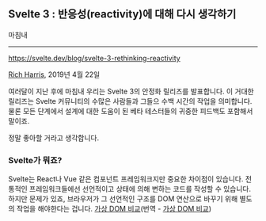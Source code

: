 ## Svelte 3 : 반응성(reactivity)에 대해 다시 생각하기

마침내

---

https://svelte.dev/blog/svelte-3-rethinking-reactivity

[Rich Harris](https://twitter.com/Rich_Harris), 2019년 4월 22일

여러달이 지난 후에 마침내 우리는 Svelte 3의 안정화 릴리즈를 발표합니다. 이 거대한 릴리즈는 Svelte 커뮤니티의 수많은 사람들과 그들으 수백 시간의 작업을 의미합니다. 물론 모든 단계에서 설계에 대한 도움이 된 베타 테스터들의 귀중한 피드백도 포함해서 말이죠.

정말 좋아할 거라고 생각합니다.

### Svelte가 뭐죠?

Svelte는 React나 Vue 같은 컴포넌트 프레임워크지만 중요한 차이점이 있습니다. 전통적인 프레임워크들에선 선언적이고 상태에 의해 변하는 코드를 작성할 수 있습니다. 하지만 문제가 있죠, 브라우저가 그 선언적인 구조를 DOM 연산으로 바꾸기 위해 별도의 작업을 해야한다는 겁니다. [가상 DOM 비교](https://svelte.dev/blog/virtual-dom-is-pure-overhead)(번역 - [가상 DOM 비교]("./virtual-dom-is-pure-overhead.md))
